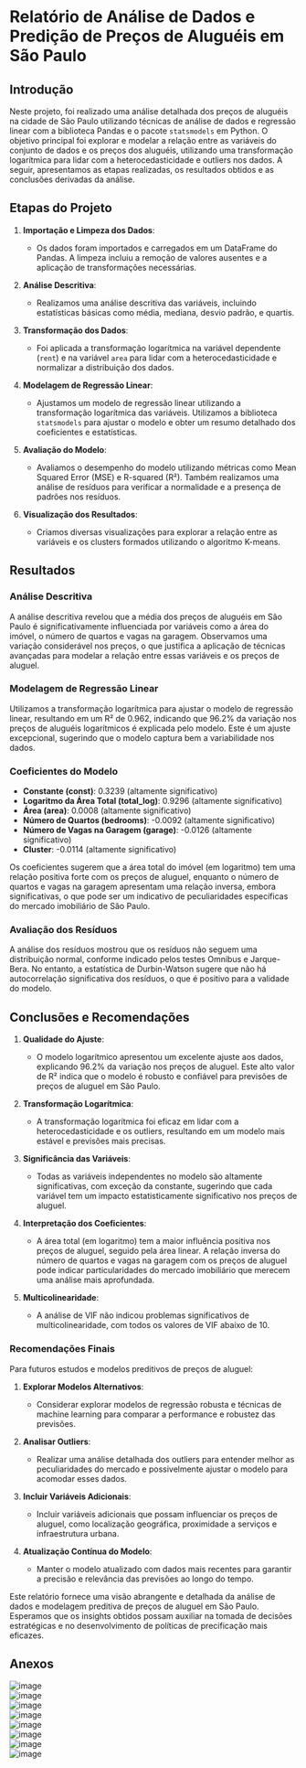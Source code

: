 # Relatório de Análise de Dados e Predição de Preços de Aluguéis em São Paulo

## Introdução

Neste projeto, foi realizado uma análise detalhada dos preços de aluguéis na cidade de São Paulo utilizando técnicas de análise de dados e regressão linear com a biblioteca Pandas e o pacote `statsmodels` em Python. O objetivo principal foi explorar e modelar a relação entre as variáveis do conjunto de dados e os preços dos aluguéis, utilizando uma transformação logarítmica para lidar com a heterocedasticidade e outliers nos dados. A seguir, apresentamos as etapas realizadas, os resultados obtidos e as conclusões derivadas da análise.

## Etapas do Projeto

1. **Importação e Limpeza dos Dados**: 
   - Os dados foram importados e carregados em um DataFrame do Pandas. A limpeza incluiu a remoção de valores ausentes e a aplicação de transformações necessárias.
  
2. **Análise Descritiva**:
   - Realizamos uma análise descritiva das variáveis, incluindo estatísticas básicas como média, mediana, desvio padrão, e quartis.
   
3. **Transformação dos Dados**:
   - Foi aplicada a transformação logarítmica na variável dependente (`rent`) e na variável `area` para lidar com a heterocedasticidade e normalizar a distribuição dos dados.

4. **Modelagem de Regressão Linear**:
   - Ajustamos um modelo de regressão linear utilizando a transformação logarítmica das variáveis. Utilizamos a biblioteca `statsmodels` para ajustar o modelo e obter um resumo detalhado dos coeficientes e estatísticas.

5. **Avaliação do Modelo**:
   - Avaliamos o desempenho do modelo utilizando métricas como Mean Squared Error (MSE) e R-squared (R²). Também realizamos uma análise de resíduos para verificar a normalidade e a presença de padrões nos resíduos.

6. **Visualização dos Resultados**:
   - Criamos diversas visualizações para explorar a relação entre as variáveis e os clusters formados utilizando o algoritmo K-means.

## Resultados

### Análise Descritiva

A análise descritiva revelou que a média dos preços de aluguéis em São Paulo é significativamente influenciada por variáveis como a área do imóvel, o número de quartos e vagas na garagem. Observamos uma variação considerável nos preços, o que justifica a aplicação de técnicas avançadas para modelar a relação entre essas variáveis e os preços de aluguel.

### Modelagem de Regressão Linear

Utilizamos a transformação logarítmica para ajustar o modelo de regressão linear, resultando em um R² de 0.962, indicando que 96.2% da variação nos preços de aluguéis logarítmicos é explicada pelo modelo. Este é um ajuste excepcional, sugerindo que o modelo captura bem a variabilidade nos dados.

### Coeficientes do Modelo

- **Constante (const)**: 0.3239 (altamente significativo)
- **Logaritmo da Área Total (total_log)**: 0.9296 (altamente significativo)
- **Área (area)**: 0.0008 (altamente significativo)
- **Número de Quartos (bedrooms)**: -0.0092 (altamente significativo)
- **Número de Vagas na Garagem (garage)**: -0.0126 (altamente significativo)
- **Cluster**: -0.0114 (altamente significativo)

Os coeficientes sugerem que a área total do imóvel (em logaritmo) tem uma relação positiva forte com os preços de aluguel, enquanto o número de quartos e vagas na garagem apresentam uma relação inversa, embora significativas, o que pode ser um indicativo de peculiaridades específicas do mercado imobiliário de São Paulo.

### Avaliação dos Resíduos

A análise dos resíduos mostrou que os resíduos não seguem uma distribuição normal, conforme indicado pelos testes Omnibus e Jarque-Bera. No entanto, a estatística de Durbin-Watson sugere que não há autocorrelação significativa dos resíduos, o que é positivo para a validade do modelo.

## Conclusões e Recomendações

1. **Qualidade do Ajuste**:
   - O modelo logarítmico apresentou um excelente ajuste aos dados, explicando 96.2% da variação nos preços de aluguel. Este alto valor de R² indica que o modelo é robusto e confiável para previsões de preços de aluguel em São Paulo.

2. **Transformação Logarítmica**:
   - A transformação logarítmica foi eficaz em lidar com a heterocedasticidade e os outliers, resultando em um modelo mais estável e previsões mais precisas.

3. **Significância das Variáveis**:
   - Todas as variáveis independentes no modelo são altamente significativas, com exceção da constante, sugerindo que cada variável tem um impacto estatisticamente significativo nos preços de aluguel.

4. **Interpretação dos Coeficientes**:
   - A área total (em logaritmo) tem a maior influência positiva nos preços de aluguel, seguido pela área linear. A relação inversa do número de quartos e vagas na garagem com os preços de aluguel pode indicar particularidades do mercado imobiliário que merecem uma análise mais aprofundada.

5. **Multicolinearidade**:
   - A análise de VIF não indicou problemas significativos de multicolinearidade, com todos os valores de VIF abaixo de 10.

### Recomendações Finais

Para futuros estudos e modelos preditivos de preços de aluguel:

1. **Explorar Modelos Alternativos**:
   - Considerar explorar modelos de regressão robusta e técnicas de machine learning para comparar a performance e robustez das previsões.

2. **Analisar Outliers**:
   - Realizar uma análise detalhada dos outliers para entender melhor as peculiaridades do mercado e possivelmente ajustar o modelo para acomodar esses dados.

3. **Incluir Variáveis Adicionais**:
   - Incluir variáveis adicionais que possam influenciar os preços de aluguel, como localização geográfica, proximidade a serviços e infraestrutura urbana.

4. **Atualização Contínua do Modelo**:
   - Manter o modelo atualizado com dados mais recentes para garantir a precisão e relevância das previsões ao longo do tempo.


Este relatório fornece uma visão abrangente e detalhada da análise de dados e modelagem preditiva de preços de aluguel em São Paulo. Esperamos que os insights obtidos possam auxiliar na tomada de decisões estratégicas e no desenvolvimento de políticas de precificação mais eficazes.

## Anexos

![image](https://github.com/fzta492/analise_alugueis_sao_paulo/assets/76072907/556b1409-c780-4436-96b8-0c6c19572445)
<br>
![image](https://github.com/fzta492/analise_alugueis_sao_paulo/assets/76072907/31be1cb0-5dd2-4440-abf3-719c1a7f2f21)
<br>
![image](https://github.com/fzta492/analise_alugueis_sao_paulo/assets/76072907/c5657a6b-cf8a-4b3c-89f7-656dd756fe7c)
<br>
![image](https://github.com/fzta492/analise_alugueis_sao_paulo/assets/76072907/f88dd953-73db-40ba-88bd-5d09567e4c22)
<br>
![image](https://github.com/fzta492/analise_alugueis_sao_paulo/assets/76072907/b84a6bcc-1611-43be-b318-c698251dd01f)
<br>
![image](https://github.com/fzta492/analise_alugueis_sao_paulo/assets/76072907/b8fca8a5-c52c-48dd-881c-a9bc2b624f59)
<br>
![image](https://github.com/fzta492/analise_alugueis_sao_paulo/assets/76072907/409d3491-383e-4c24-935e-09d27fb6a02a)
<br>
![image](https://github.com/fzta492/analise_alugueis_sao_paulo/assets/76072907/0dde4c00-0c5d-4506-8a1c-2ac5577730f1)






